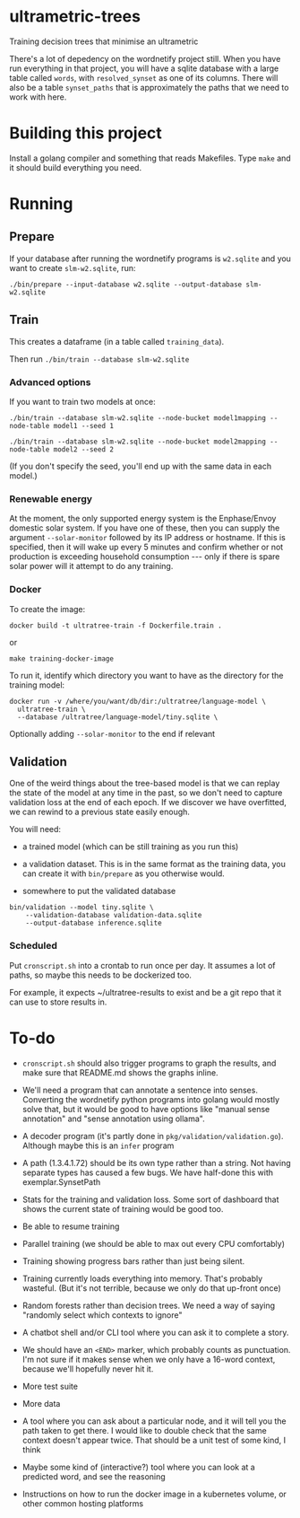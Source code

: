 # ultrametric-trees

Training decision trees that minimise an ultrametric

There's a lot of depedency on the wordnetify project still. When you have run everything in that
project, you will have a sqlite database with a large table called `words`, with `resolved_synset` 
as one of its columns. There will also be a table `synset_paths` that is approximately the paths
that we need to work with here.

# Building this project

Install a golang compiler and something that reads Makefiles. Type `make` and it should build
everything you need.

# Running

## Prepare

If your database after running the wordnetify programs is `w2.sqlite` and you want to create
`slm-w2.sqlite`, run:

`./bin/prepare --input-database w2.sqlite --output-database slm-w2.sqlite`

## Train

This creates a dataframe (in a table called `training_data`).

Then run `./bin/train --database slm-w2.sqlite`

### Advanced options

If you want to train two models at once:

`./bin/train --database slm-w2.sqlite --node-bucket model1mapping --node-table model1 --seed 1`

`./bin/train --database slm-w2.sqlite --node-bucket model2mapping --node-table model2 --seed 2`

(If you don't specify the seed, you'll end up with the same data in each model.)

### Renewable energy

At the moment, the only supported energy system is the Enphase/Envoy domestic solar system. If you
have one of these, then you can supply the argument `--solar-monitor` followed by its IP address
or hostname. If this is specified, then it will wake up every 5 minutes and confirm whether or
not production is exceeding household consumption --- only if there is spare solar power will it
attempt to do any training.

### Docker

To create the image:

`docker build -t ultratree-train -f Dockerfile.train .`

or

`make training-docker-image`

To run it, identify which directory you want to have as the directory
for the training model:

```
docker run -v /where/you/want/db/dir:/ultratree/language-model \
  ultratree-train \
  --database /ultratree/language-model/tiny.sqlite \
```

Optionally adding `--solar-monitor` to the end if relevant

## Validation

One of the weird things about the tree-based model is that we can
replay the state of the model at any time in the past, so we don't
need to capture validation loss at the end of each epoch. If we 
discover we have overfitted, we can rewind to a previous state
easily enough.

You will need:

- a trained model (which can be still training as you run this)

- a validation dataset. This is in the same format as the training data, 
  you can create it with `bin/prepare` as you otherwise would.
  
- somewhere to put the validated database
  
```
bin/validation --model tiny.sqlite \
    --validation-database validation-data.sqlite
	--output-database inference.sqlite
```

### Scheduled

Put `cronscript.sh` into a crontab to run once per day. It assumes a lot
of paths, so maybe this needs to be dockerized too.

For example, it expects ~/ultratree-results to exist and be a git repo
that it can use to store results in.


# To-do

- `cronscript.sh` should also trigger programs to graph the results, and make sure that README.md shows
  the graphs inline.

- We'll need a program that can annotate a sentence into senses. Converting the wordnetify python programs
  into golang would mostly solve that, but it would be good to have options like "manual sense annotation"
  and "sense annotation using ollama".
  
- A decoder program (it's partly done in `pkg/validation/validation.go`). Although maybe this is an `infer` program

- A path (1.3.4.1.72) should be its own type rather than a string. Not having separate types has caused a few bugs. We have half-done this with exemplar.SynsetPath

- Stats for the training and validation loss. Some sort of dashboard
  that shows the current state of training would be good too.
  
- Be able to resume training

- Parallel training (we should be able to max out every CPU comfortably)

- Training showing progress bars rather than just being silent.

- Training currently loads everything into memory. That's probably wasteful. (But it's not terrible, because
  we only do that up-front once)
  
- Random forests rather than decision trees. We need a way of saying
  "randomly select which contexts to ignore"
  
- A chatbot shell and/or CLI tool where you can ask it to complete a story.

- We should have an `<END>` marker, which probably counts as punctuation. I'm not sure if it makes sense
  when we only have a 16-word context, because we'll hopefully never hit it.
  
- More test suite

- More data

- A tool where you can ask about a particular node, and it will tell you the path taken to get there.
  I would like to double check that the same context doesn't appear twice. That should be a unit test of 
  some kind, I think

- Maybe some kind of (interactive?) tool where you can look at a predicted word, and see the reasoning

- Instructions on how to run the docker image in a kubernetes volume, or other common hosting platforms
